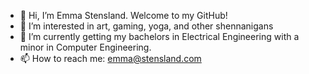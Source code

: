 - 👋 Hi, I’m Emma Stensland. Welcome to my GitHub!
- 👀 I’m interested in art, gaming, yoga, and other shennanigans
- 🌱 I’m currently getting my bachelors in Electrical Engineering with a minor in Computer Engineering.
- 📫 How to reach me: emma@stensland.com 

<!---
✨ hey... ✨ why you looking here go back
--->
